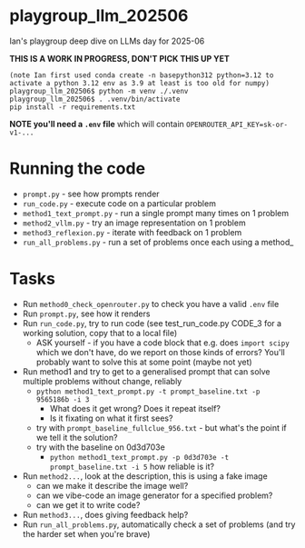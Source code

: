 # playgroup_llm_202506

Ian's playgroup deep dive on LLMs day for 2025-06

**THIS IS A WORK IN PROGRESS, DON'T PICK THIS UP YET**

```
(note Ian first used conda create -n basepython312 python=3.12 to activate a python 3.12 env as 3.9 at least is too old for numpy)
playgroup_llm_202506$ python -m venv ./.venv
playgroup_llm_202506$ . .venv/bin/activate
pip install -r requirements.txt
```

**NOTE you'll need a `.env` file** which will contain `OPENROUTER_API_KEY=sk-or-v1-...`

# Running the code

* `prompt.py` - see how prompts render
* `run_code.py` - execute code on a particular problem
* `method1_text_prompt.py` - run a single prompt many times on 1 problem
* `method2_vllm.py` - try an image representation on 1 problem
* `method3_reflexion.py` - iterate with feedback on 1 problem
* `run_all_problems.py` - run a set of problems once each using a method_

# Tasks

* Run `method0_check_openrouter.py` to check you have a valid `.env` file
* Run `prompt.py`, see how it renders
* Run `run_code.py`, try to run code (see test_run_code.py CODE_3 for a working solution, copy that to a local file)
  * ASK yourself - if you have a code block that e.g. does `import scipy` which we don't have, do we report on those kinds of errors? You'll probably want to solve this at some point (maybe not yet)
* Run method1 and try to get to a generalised prompt that can solve multiple problems without change, reliably
  * `python method1_text_prompt.py -t prompt_baseline.txt -p 9565186b -i 3`
    * What does it get wrong? Does it repeat itself?
    * Is it fixating on what it first sees?
  * try with `prompt_baseline_fullclue_956.txt` - but what's the point if we tell it the solution?
  * try with the baseline on 0d3d703e
    * `python method1_text_prompt.py -p 0d3d703e -t prompt_baseline.txt -i 5` how reliable is it?
* Run `method2...`, look at the description, this is using a fake image
  * can we make it describe the image well?
  * can we vibe-code an image generator for a specified problem?
  * can we get it to write code?
* Run `method3...`, does giving feedback help? 
* Run `run_all_problems.py`, automatically check a set of problems (and try the harder set when you're brave)
